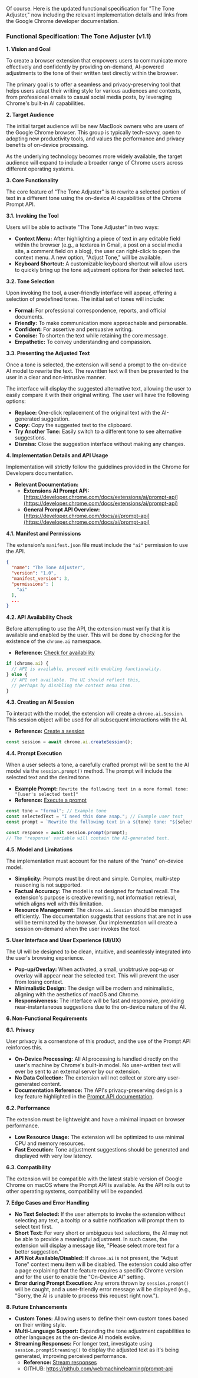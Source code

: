 Of course. Here is the updated functional specification for "The Tone Adjuster," now including the relevant implementation details and links from the Google Chrome developer documentation.

### **Functional Specification: The Tone Adjuster (v1.1)**

**1. Vision and Goal**

To create a browser extension that empowers users to communicate more effectively and confidently by providing on-demand, AI-powered adjustments to the tone of their written text directly within the browser.

The primary goal is to offer a seamless and privacy-preserving tool that helps users adapt their writing style for various audiences and contexts, from professional emails to casual social media posts, by leveraging Chrome's built-in AI capabilities.

**2. Target Audience**

The initial target audience will be new MacBook owners who are users of the Google Chrome browser. This group is typically tech-savvy, open to adopting new productivity tools, and values the performance and privacy benefits of on-device processing.

As the underlying technology becomes more widely available, the target audience will expand to include a broader range of Chrome users across different operating systems.

**3. Core Functionality**

The core feature of "The Tone Adjuster" is to rewrite a selected portion of text in a different tone using the on-device AI capabilities of the Chrome Prompt API.

**3.1. Invoking the Tool**

Users will be able to activate "The Tone Adjuster" in two ways:

*   **Context Menu:** After highlighting a piece of text in any editable field within the browser (e.g., a textarea in Gmail, a post on a social media site, a comment field on a blog), the user can right-click to open the context menu. A new option, "Adjust Tone," will be available.
*   **Keyboard Shortcut:** A customizable keyboard shortcut will allow users to quickly bring up the tone adjustment options for their selected text.

**3.2. Tone Selection**

Upon invoking the tool, a user-friendly interface will appear, offering a selection of predefined tones. The initial set of tones will include:

*   **Formal:** For professional correspondence, reports, and official documents.
*   **Friendly:** To make communication more approachable and personable.
*   **Confident:** For assertive and persuasive writing.
*   **Concise:** To shorten the text while retaining the core message.
*   **Empathetic:** To convey understanding and compassion.

**3.3. Presenting the Adjusted Text**

Once a tone is selected, the extension will send a prompt to the on-device AI model to rewrite the text. The rewritten text will then be presented to the user in a clear and non-intrusive manner.

The interface will display the suggested alternative text, allowing the user to easily compare it with their original writing. The user will have the following options:

*   **Replace:** One-click replacement of the original text with the AI-generated suggestion.
*   **Copy:** Copy the suggested text to the clipboard.
*   **Try Another Tone:** Easily switch to a different tone to see alternative suggestions.
*   **Dismiss:** Close the suggestion interface without making any changes.

**4. Implementation Details and API Usage**

Implementation will strictly follow the guidelines provided in the Chrome for Developers documentation.

*   **Relevant Documentation:**
    *   **Extensions AI Prompt API:** [https://developer.chrome.com/docs/extensions/ai/prompt-api](https://developer.chrome.com/docs/extensions/ai/prompt-api)
    *   **General Prompt API Overview:** [https://developer.chrome.com/docs/ai/prompt-api](https://developer.chrome.com/docs/ai/prompt-api)

**4.1. Manifest and Permissions**

The extension's `manifest.json` file must include the `"ai"` permission to use the API.

```json
{
  "name": "The Tone Adjuster",
  "version": "1.0",
  "manifest_version": 3,
  "permissions": [
    "ai"
  ],
  ...
}
```

**4.2. API Availability Check**

Before attempting to use the API, the extension must verify that it is available and enabled by the user. This will be done by checking for the existence of the `chrome.ai` namespace.

*   **Reference:** [Check for availability](https://developer.chrome.com/docs/extensions/ai/prompt-api#check-for-availability)

```javascript
if (chrome.ai) {
  // API is available, proceed with enabling functionality.
} else {
  // API not available. The UI should reflect this,
  // perhaps by disabling the context menu item.
}
```

**4.3. Creating an AI Session**

To interact with the model, the extension will create a `chrome.ai.Session`. This session object will be used for all subsequent interactions with the AI.

*   **Reference:** [Create a session](https://developer.chrome.com/docs/extensions/ai/prompt-api#create-a-session)

```javascript
const session = await chrome.ai.createSession();
```

**4.4. Prompt Execution**

When a user selects a tone, a carefully crafted prompt will be sent to the AI model via the `session.prompt()` method. The prompt will include the selected text and the desired tone.

*   **Example Prompt:** `Rewrite the following text in a more formal tone: "[user's selected text]"`
*   **Reference:** [Execute a prompt](https://developer.chrome.com/docs/extensions/ai/prompt-api#execute-a-prompt)

```javascript
const tone = "formal"; // Example tone
const selectedText = "I need this done asap."; // Example user text
const prompt = `Rewrite the following text in a ${tone} tone: "${selectedText}"`;

const response = await session.prompt(prompt);
// The 'response' variable will contain the AI-generated text.
```

**4.5. Model and Limitations**

The implementation must account for the nature of the "nano" on-device model.

*   **Simplicity:** Prompts must be direct and simple. Complex, multi-step reasoning is not supported.
*   **Factual Accuracy:** The model is not designed for factual recall. The extension's purpose is creative rewriting, not information retrieval, which aligns well with this limitation.
*   **Resource Management:** The `chrome.ai.Session` should be managed efficiently. The documentation suggests that sessions that are not in use will be terminated by the browser. Our implementation will create a session on-demand when the user invokes the tool.

**5. User Interface and User Experience (UI/UX)**

The UI will be designed to be clean, intuitive, and seamlessly integrated into the user's browsing experience.

*   **Pop-up/Overlay:** When activated, a small, unobtrusive pop-up or overlay will appear near the selected text. This will prevent the user from losing context.
*   **Minimalistic Design:** The design will be modern and minimalistic, aligning with the aesthetics of macOS and Chrome.
*   **Responsiveness:** The interface will be fast and responsive, providing near-instantaneous suggestions due to the on-device nature of the AI.

**6. Non-Functional Requirements**

**6.1. Privacy**

User privacy is a cornerstone of this product, and the use of the Prompt API reinforces this.

*   **On-Device Processing:** All AI processing is handled directly on the user's machine by Chrome's built-in model. No user-written text will ever be sent to an external server by our extension.
*   **No Data Collection:** The extension will not collect or store any user-generated content.
*   **Documentation Reference:** The API's privacy-preserving design is a key feature highlighted in the [Prompt API documentation](https://developer.chrome.com/docs/ai/prompt-api).

**6.2. Performance**

The extension must be lightweight and have a minimal impact on browser performance.

*   **Low Resource Usage:** The extension will be optimized to use minimal CPU and memory resources.
*   **Fast Execution:** Tone adjustment suggestions should be generated and displayed with very low latency.

**6.3. Compatibility**

The extension will be compatible with the latest stable version of Google Chrome on macOS where the Prompt API is available. As the API rolls out to other operating systems, compatibility will be expanded.

**7. Edge Cases and Error Handling**

*   **No Text Selected:** If the user attempts to invoke the extension without selecting any text, a tooltip or a subtle notification will prompt them to select text first.
*   **Short Text:** For very short or ambiguous text selections, the AI may not be able to provide a meaningful adjustment. In such cases, the extension will display a message like, "Please select more text for a better suggestion."
*   **API Not Available/Disabled:** If `chrome.ai` is not present, the "Adjust Tone" context menu item will be disabled. The extension could also offer a page explaining that the feature requires a specific Chrome version and for the user to enable the "On-Device AI" setting.
*   **Error during Prompt Execution:** Any errors thrown by `session.prompt()` will be caught, and a user-friendly error message will be displayed (e.g., "Sorry, the AI is unable to process this request right now.").

**8. Future Enhancements**

*   **Custom Tones:** Allowing users to define their own custom tones based on their writing style.
*   **Multi-Language Support:** Expanding the tone adjustment capabilities to other languages as the on-device AI models evolve.
*   **Streaming Responses:** For longer text, investigate using `session.promptStreaming()` to display the adjusted text as it's being generated, improving perceived performance.
    *   **Reference:** [Stream responses](https://developer.chrome.com/docs/extensions/ai/prompt-api#stream-responses)
    * GITHUB: https://github.com/webmachinelearning/prompt-api